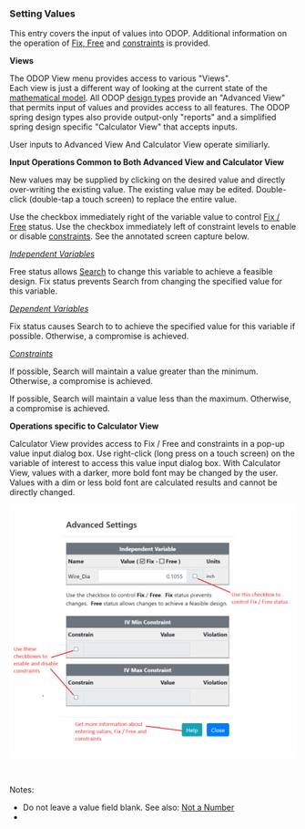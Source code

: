 ### Setting Values   

This entry covers the input of values into ODOP. 
Additional information on the operation of [Fix, Free](terminology#fix) and [constraints](terminology#constraints) is provided.   

**Views**

The ODOP View menu provides access to various "Views".  
Each view is just a different way of looking at the current state of the [mathematical model](terminology#mathModel). 
All ODOP [design types](terminology#designTypes) provide an "Advanced View" that permits input of values and provides access to all features.
The ODOP spring design types also provide output-only "reports" and 
a simplified spring design specific "Calculator View" that accepts inputs.

User inputs to Advanced View And Calculator View operate similiarly.   

**Input Operations Common to Both Advanced View and Calculator View**

New values may be supplied by clicking on the desired value and directly over-writing the existing value. 
The existing value may be edited. 
Double-click (double-tap a touch screen) to replace the entire value.  

Use the checkbox immediately right of the variable value to control [Fix / Free](terminology#fix) status. 
Use the checkbox immediately left of constraint levels to enable or disable [constraints](terminology#constraints). 
See the annotated screen capture below. 

_[Independent Variables](terminology#independentVar)_

Free status allows [Search](terminology#search) to change this variable to achieve a feasible design. 
Fix status prevents Search from changing the specified value for this variable.

_[Dependent Variables](terminology#dependentVar)_

Fix status causes Search to to achieve the specified value for this variable if possible.
Otherwise, a compromise is achieved.

_[Constraints](terminology#constraints)_

If possible, Search will maintain a value greater than the minimum.
Otherwise, a compromise is achieved.

If possible, Search will maintain a value less than the maximum.
Otherwise, a compromise is achieved.   

**Operations specific to Calculator View**  

Calculator View provides access to Fix / Free and constraints in a pop-up value input dialog box. 
Use right-click (long press on a touch screen) on the variable of interest to access this value input dialog box. 
With Calculator View, values with a darker, more bold font may be changed by the user.
Values with a dim or less bold font are calculated results and cannot be directly changed.

![Value input dialog box](./png/ValueInputDialogNoted.png "Value input dialog box")   

&nbsp;

Notes:   
 - Do not leave a value field blank.  See also: [Not a Number](htt#nan)
 - &nbsp;
 